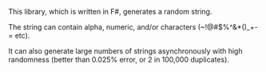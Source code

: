 This library, which is written in F#, generates a random string.

The string can contain alpha, numeric, and/or characters (~!@#$%^&*()_+-= etc). 

It can also generate large numbers of strings asynchronously with high randomness (better than 0.025% error, or 2 in 100,000 duplicates).
